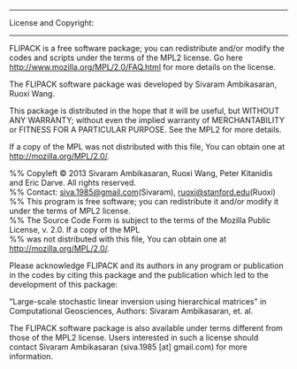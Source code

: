 **********************
License and Copyright:
**********************

FLIPACK is a free software package; you can redistribute and/or modify the codes and scripts under the terms of the MPL2 license. Go here <http://www.mozilla.org/MPL/2.0/FAQ.html> for more details on the license.

The FLIPACK software package was developed by Sivaram Ambikasaran, Ruoxi Wang.

This package is distributed in the hope that it will be useful, but WITHOUT ANY WARRANTY; without even the implied warranty of MERCHANTABILITY or FITNESS FOR A PARTICULAR PURPOSE. See the MPL2 for more details.

If a copy of the MPL was not distributed with this file, You can obtain one at <http://mozilla.org/MPL/2.0/>.

%% Copyleft © 2013 Sivaram Ambikasaran, Ruoxi Wang, Peter Kitanidis and Eric Darve. All rights reserved.  
%% Contact: siva.1985@gmail.com(Sivaram), ruoxi@stanford.edu(Ruoxi)  
%% This program is free software; you can redistribute it and/or modify it under the terms of MPL2 license.  
%% The Source Code Form is subject to the terms of the Mozilla Public License, v. 2.0. If a copy of the MPL  
%% was not distributed with this file, You can obtain one at <http://mozilla.org/MPL/2.0/>.  

Please acknowledge FLIPACK and its authors in any program or publication in the codes by citing this package and the publication which led to the development of this package:

"Large-scale stochastic linear inversion using hierarchical matrices" in Computational Geosciences, Authors: Sivaram Ambikasaran, et. al.

The FLIPACK software package is also available under terms different from those of the MPL2 license. Users interested in such a license should contact Sivaram Ambikasaran (siva.1985 [at] gmail.com) for more information.
